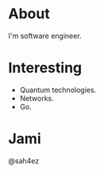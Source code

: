# About

I'm software engineer.

# Interesting

- Quantum technologies.
- Networks.
- Go.

# Jami

@sah4ez

